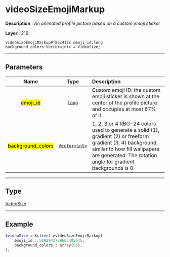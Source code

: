 # videoSizeEmojiMarkup

**Description** : *An animated profile picture based on a custom emoji sticker*

**Layer** : 216

```tl
videoSizeEmojiMarkup#f85c413c emoji_id:long background_colors:Vector<int> = VideoSize;
```

---

## Parameters

| Name | Type | Description |
| :---: | :---: | :--- |
| <mark>emoji_id</mark> | [`long`](type/long) | Custom emoji ID: the custom emoji sticker is shown at the center of the profile picture and occupies at most 67% of it |
| <mark>background_colors</mark> | [`Vector<int>`](type/int) | 1, 2, 3 or 4 RBG-24 colors used to generate a solid (1), gradient (2) or freeform gradient (3, 4) background, similar to how fill wallpapers are generated. The rotation angle for gradient backgrounds is 0 |

---

## Type

[VideoSize](type/VideoSize)

---

## Example

```php
$videoSize = $client->videoSizeEmojiMarkup(
	emoji_id : 5882943729603405645,
	background_colors : array(95),
);
```